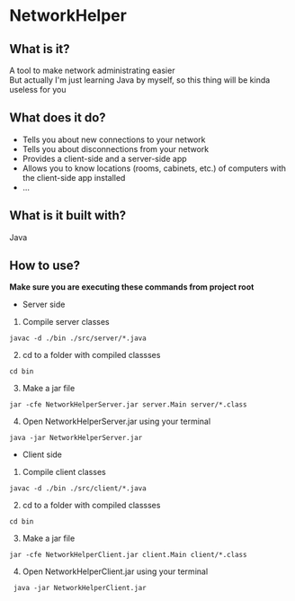 # NetworkHelper
## What is it?
A tool to make network administrating easier <br />
But actually I'm just learning Java by myself, so this thing will be kinda useless for you
## What does it do?
- Tells you about new connections to your network
- Tells you about disconnections from your network
- Provides a client-side and a server-side app
- Allows you to know locations (rooms, cabinets, etc.) of computers with the client-side app installed
- ...
## What is it built with?
Java
## How to use?
**Make sure you are executing these commands from project root**
- Server side
 1. Compile server classes
 ```
 javac -d ./bin ./src/server/*.java
 ```
 2. cd to a folder with compiled classses
 ```
 cd bin
 ```
 3. Make a jar file
 ```
 jar -cfe NetworkHelperServer.jar server.Main server/*.class
 ```
 4. Open NetworkHelperServer.jar using your terminal
 ```
 java -jar NetworkHelperServer.jar
 ```
- Client side
 1. Compile client classes
 ```
 javac -d ./bin ./src/client/*.java
 ```
 2. cd to a folder with compiled classses
 ```
 cd bin
 ```
 3. Make a jar file
 ```
 jar -cfe NetworkHelperClient.jar client.Main client/*.class
 ```
 4. Open NetworkHelperClient.jar using your terminal
 ```
  java -jar NetworkHelperClient.jar
 ```